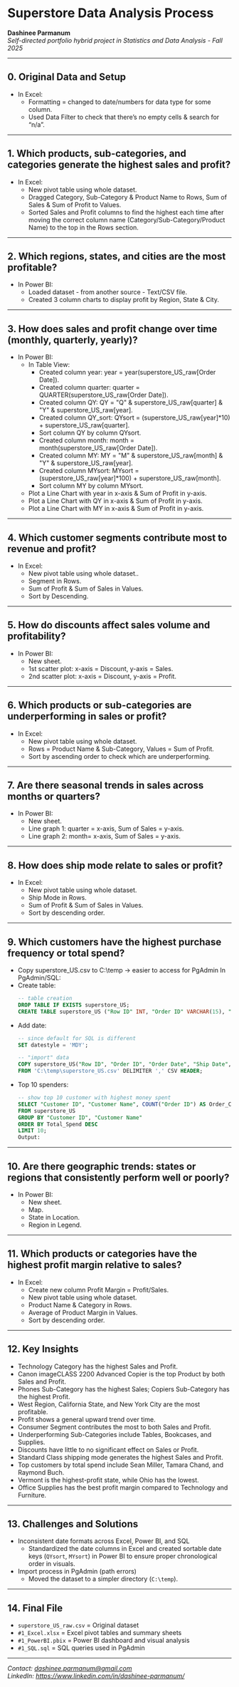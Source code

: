 # Superstore Data Analysis Process

**Dashinee Parmanum**  
*Self-directed portfolio hybrid project in Statistics and Data Analysis - Fall 2025*

---
## 0. Original Data and Setup
- In Excel:
  - Formatting = changed to date/numbers for data type for some column.
  - Used Data Filter to check that there’s no empty cells & search for “n/a”.

---
## 1. Which products, sub-categories, and categories generate the highest sales and profit? 
- In Excel:
  - New pivot table using whole dataset.
  - Dragged Category, Sub-Category & Product Name to Rows, Sum of Sales & Sum of Profit to Values.
  - Sorted Sales and Profit columns to find the highest each time after moving the correct column name (Category/Sub-Category/Product Name) to the top in the Rows section.

---
## 2. Which regions, states, and cities are the most profitable?  
- In Power BI:
  - Loaded dataset - from another source - Text/CSV file.
  - Created 3 column charts to display profit by Region, State & City.

---
## 3. How does sales and profit change over time (monthly, quarterly, yearly)?  
- In Power BI:
  - In Table View:
    - Created column year: year = year(superstore_US_raw[Order Date]).
    - Created column quarter: quarter = QUARTER(superstore_US_raw[Order Date]).
    - Created column QY: QY = "Q" & superstore_US_raw[quarter] & "Y" & superstore_US_raw[year].
    - Created column QY_sort: QYsort = (superstore_US_raw[year]*10) + superstore_US_raw[quarter].
    - Sort column QY by column QYsort.
    - Created column month: month = month(superstore_US_raw[Order Date]).
    - Created column MY: MY = "M" & superstore_US_raw[month] & "Y" & superstore_US_raw[year].
    - Created column MYsort: MYsort = (superstore_US_raw[year]*100) + superstore_US_raw[month].
    - Sort column MY by column MYsort.
  - Plot a Line Chart with year in x-axis & Sum of Profit in y-axis.
  - Plot a Line Chart with QY in x-axis & Sum of Profit in y-axis.
  - Plot a Line Chart with MY in x-axis & Sum of Profit in y-axis.

---
## 4. Which customer segments contribute most to revenue and profit?
- In Excel:
  - New pivot table using whole dataset..
  - Segment in Rows.
  - Sum of Profit & Sum of Sales in Values.
  - Sort by Descending.

---
 ## 5. How do discounts affect sales volume and profitability?
- In Power BI:
  - New sheet.
  - 1st scatter plot: x-axis = Discount, y-axis = Sales.
  - 2nd scatter plot: x-axis = Discount, y-axis = Profit.

---
## 6. Which products or sub-categories are underperforming in sales or profit?
- In Excel:
  - New pivot table using whole dataset.
  - Rows = Product Name & Sub-Category, Values = Sum of Profit.
  - Sort by ascending order to check which are underperforming.

---
## 7. Are there seasonal trends in sales across months or quarters? 
- In Power BI:
  - New sheet.
  - Line graph 1: quarter = x-axis, Sum of Sales = y-axis.
  - Line graph 2: month= x-axis, Sum of Sales = y-axis.

---
## 8. How does ship mode relate to sales or profit?
- In Excel:
  - New pivot table using whole dataset.
  - Ship Mode in Rows.
  - Sum of Profit & Sum of Sales in Values.
  - Sort by descending order.

---
## 9. Which customers have the highest purchase frequency or total spend? 
- Copy superstore_US.csv to C:\temp -> easier to access for PgAdmin
In PgAdmin/SQL:
- Create table: 
   ```sql
  -- table creation
  DROP TABLE IF EXISTS superstore_US;
  CREATE TABLE superstore_US ("Row ID" INT, "Order ID" VARCHAR(15), "Order Date" DATE, "Ship Date" DATE, "Ship Mode" VARCHAR(20), "Customer ID" VARCHAR(10), "Customer Name" VARCHAR(100), Segment VARCHAR(15), Country VARCHAR(100), City VARCHAR(100), State VARCHAR(100), "Postal Code" VARCHAR(10), Region VARCHAR(10), "Product ID" VARCHAR(15), Category VARCHAR(100), "Sub-Category" VARCHAR(100), "Product Name" VARCHAR(255), Sales FLOAT, Quantity INT, Discount FLOAT, Profit FLOAT);
    ```
- Add date:
  ```sql
  -- since default for SQL is different
  SET datestyle = 'MDY';

  -- "import" data
  COPY superstore_US("Row ID", "Order ID", "Order Date", "Ship Date", "Ship Mode", "Customer ID", "Customer Name", Segment, Country, City, State,"Postal Code", Region, "Product ID", Category, "Sub-Category", "Product Name", Sales, Quantity, Discount, Profit) 
  FROM 'C:\temp\superstore_US.csv' DELIMITER ',' CSV HEADER;	
  ```
- Top 10 spenders: 
  ```sql
  -- show top 10 customer with highest money spent
  SELECT "Customer ID", "Customer Name", COUNT("Order ID") AS Order_Count, SUM(Sales) AS Total_Spend
  FROM superstore_US
  GROUP BY "Customer ID", "Customer Name"
  ORDER BY Total_Spend DESC
  LIMIT 10;
  Output:
  ```

---
## 10. Are there geographic trends: states or regions that consistently perform well or poorly?
- In Power BI:
  - New sheet.
  - Map.
  - State in Location.
  - Region in Legend.

---
## 11. Which products or categories have the highest profit margin relative to sales? 
- In Excel:
  - Create new column Profit Margin = Profit/Sales.
  - New pivot table using whole dataset.
  - Product Name & Category in Rows.
  - Average of Product Margin in Values.
  - Sort by descending order.

---
## 12. Key Insights
- Technology Category has the highest Sales and Profit.  
- Canon imageCLASS 2200 Advanced Copier is the top Product by both Sales and Profit.  
- Phones Sub-Category has the highest Sales; Copiers Sub-Category has the highest Profit.  
- West Region, California State, and New York City are the most profitable.  
- Profit shows a general upward trend over time.
- Consumer Segment contributes the most to both Sales and Profit.
- Underperforming Sub-Categories include Tables, Bookcases, and Supplies.  
- Discounts have little to no significant effect on Sales or Profit.  
- Standard Class shipping mode generates the highest Sales and Profit.
- Top customers by total spend include Sean Miller, Tamara Chand, and Raymond Buch. 
- Vermont is the highest-profit state, while Ohio has the lowest.  
- Office Supplies has the best profit margin compared to Technology and Furniture.  

---
## 13. Challenges and Solutions
- Inconsistent date formats across Excel, Power BI, and SQL
  -  Standardized the date columns in Excel and created sortable date keys (`QYsort`, `MYsort`) in Power BI to ensure proper chronological order in visuals.  
- Import process in PgAdmin (path errors)
  - Moved the dataset to a simpler directory (`C:\temp`).
  
---
## 14. Final File
- `superstore_US_raw.csv` = Original dataset
- `#1_Excel.xlsx` = Excel pivot tables and summary sheets 
- `#1_PowerBI.pbix` = Power BI dashboard and visual analysis
- `#1_SQL.sql` = SQL queries used in PgAdmin  

---
*Contact: dashinee.parmanum@gmail.com*  
*LinkedIn: https://www.linkedin.com/in/dashinee-parmanum/*
